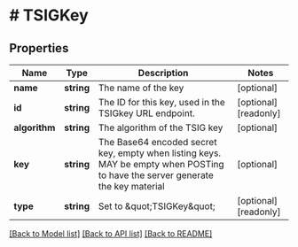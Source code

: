 # # TSIGKey

## Properties

Name | Type | Description | Notes
------------ | ------------- | ------------- | -------------
**name** | **string** | The name of the key | [optional]
**id** | **string** | The ID for this key, used in the TSIGkey URL endpoint. | [optional] [readonly]
**algorithm** | **string** | The algorithm of the TSIG key | [optional]
**key** | **string** | The Base64 encoded secret key, empty when listing keys. MAY be empty when POSTing to have the server generate the key material | [optional]
**type** | **string** | Set to \&quot;TSIGKey\&quot; | [optional] [readonly]

[[Back to Model list]](../../README.md#models) [[Back to API list]](../../README.md#endpoints) [[Back to README]](../../README.md)
